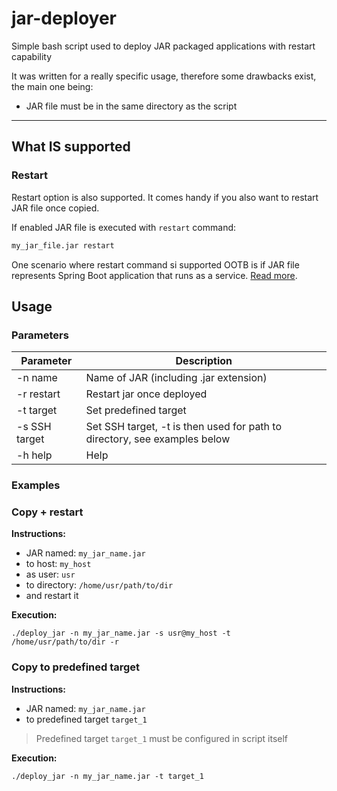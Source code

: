 # jar-deployer
Simple bash script used to deploy JAR packaged applications with restart capability

It was written for a really specific usage, therefore some drawbacks exist, the main one being:
- JAR file must be in the same directory as the script

***


## What IS supported

### Restart
 
Restart option is also supported. It comes handy if you also want to restart JAR file once copied. 

If enabled JAR file is executed with `restart` command:
```bash
my_jar_file.jar restart
```
One scenario where restart command si supported OOTB is if JAR file represents Spring Boot application that runs as a service. [Read more](https://docs.spring.io/spring-boot/docs/current/reference/html/deployment-install.html#deployment-initd-service).


## Usage

### Parameters

Parameter | Description
---|---
-n name | Name of JAR (including .jar extension)
-r restart | Restart jar once deployed
-t target | Set predefined target
-s SSH target | Set SSH target, -t is then used for path to directory, see examples below
-h help | Help 


### Examples

### Copy + restart

**Instructions:**
- JAR named: `my_jar_name.jar` 
- to host: `my_host` 
- as user: `usr` 
- to directory: `/home/usr/path/to/dir`
- and restart it

**Execution:**
```
./deploy_jar -n my_jar_name.jar -s usr@my_host -t /home/usr/path/to/dir -r
```

### Copy to predefined target

**Instructions:**

- JAR named: `my_jar_name.jar` 
- to predefined target `target_1` 

> Predefined target `target_1` must be configured in script itself 

**Execution:**

```
./deploy_jar -n my_jar_name.jar -t target_1
```
